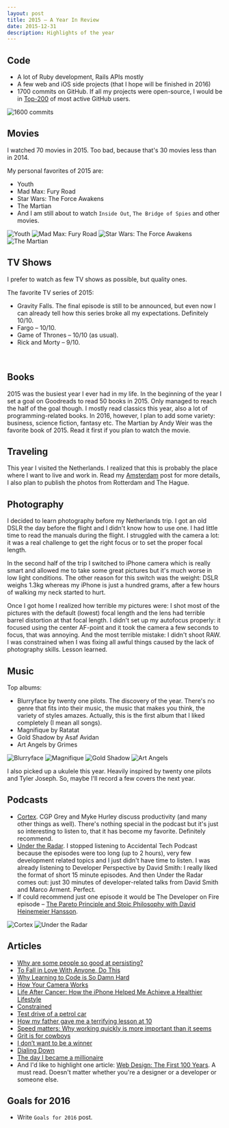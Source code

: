 ```yaml
---
layout: post
title: 2015 – A Year In Review
date: 2015-12-31
description: Highlights of the year
---
```


## Code
- A lot of Ruby development, Rails APIs mostly
- A few web and iOS side projects (that I hope will be finished in 2016)
- 1700 commits on GitHub. If all my projects were open-source, I would be in [Top-200](http://git.io/top) of most active GitHub users.

![1600 commits](/images/2015/a-year-in-review/a-year-of-contributions.png)

## Movies
I watched 70 movies in 2015. Too bad, because that's 30 movies less than in 2014.

My personal favorites of 2015 are:

- Youth
- Mad Max: Fury Road
- Star Wars: The Force Awakens
- The Martian
- And I am still about to watch `Inside Out`, `The Bridge of Spies` and other movies.

<p class="img-inline img-inline-sm">
  <img src="/images/2015/a-year-in-review/youth.jpg" alt="Youth">
  <img src="/images/2015/a-year-in-review/mad-max-fury-road.jpg" alt="Mad Max: Fury Road">
  <img src="/images/2015/a-year-in-review/star-wars-the-force-awakens.jpg" alt="Star Wars: The Force Awakens">
  <img src="/images/2015/a-year-in-review/the-martian.jpg" alt="The Martian">
</p>

## TV Shows
I prefer to watch as few TV shows as possible, but quality ones.

The favorite TV series of 2015:

- Gravity Falls. The final episode is still to be announced, but even now I can already tell how this series broke all my expectations. Definitely 10/10.
- Fargo – 10/10.
- Game of Thrones – 10/10 (as usual).
- Rick and Morty – 9/10.

<p class="img-inline img-inline-sm">
  <img src="/images/2015/a-year-in-review/gravity-falls.jpg" alt="">
  <img src="/images/2015/a-year-in-review/fargo.jpg" alt="">
  <img src="/images/2015/a-year-in-review/game-of-thrones.jpg" alt="">
  <img src="/images/2015/a-year-in-review/rick-and-morty.jpg" alt="">
</p>

## Books
2015 was the busiest year I ever had in my life. In the beginning of the year I set a goal on Goodreads to read 50 books in 2015. Only managed to reach the half of the goal though. I mostly read classics this year, also a lot of programming-related books. In 2016, however, I plan to add some variety: business, science fiction, fantasy etc. The Martian by Andy Weir was the favorite book of 2015. Read it first if you plan to watch the movie.

## Traveling
This year I visited the Netherlands. I realized that this is probably the place where I want to live and work in. Read my [Amsterdam](/photos/amsterdam) post for more details, I also plan to publish the photos from Rotterdam and The Hague.

## Photography
I decided to learn photography before my Netherlands trip. I got an old DSLR the day before the flight and I didn't know how to use one. I had little time to read the manuals during the flight. I struggled with the camera a lot: it was a real challenge to get the right focus or to set the proper focal length.

In the second half of the trip I switched to iPhone camera which is really smart and allowed me to take some great pictures but it's much worse in low light conditions. The other reason for this switch was the weight: DSLR weighs 1.3kg whereas my iPhone is just a hundred grams, after a few hours of walking my neck started to hurt.

Once I got home I realized how terrible my pictures were: I shot most of the pictures with the default (lowest) focal length and the lens had terrible barrel distortion at that focal length. I didn't set up my autofocus properly: it focused using the center AF-point and it took the camera a few seconds to focus, that was annoying. And the most terrible mistake: I didn't shoot RAW. I was constrained when I was fixing all awful things caused by the lack of photography skills. Lesson learned.

## Music
Top albums:

- Blurryface by twenty one pilots. The discovery of the year. There's no genre that fits into their music, the music that makes you think, the variety of styles amazes. Actually, this is the first album that I liked completely (I mean all songs).
- Magnifique by Ratatat
- Gold Shadow by Asaf Avidan
- Art Angels by Grimes

<p class="img-inline img-inline-md">
  <img src="/images/2015/a-year-in-review/blurryface.jpg" alt="Blurryface">
  <img src="/images/2015/a-year-in-review/magnifique.jpg" alt="Magnifique">
  <img src="/images/2015/a-year-in-review/gold-shadow.jpg" alt="Gold Shadow">
  <img src="/images/2015/a-year-in-review/art-angels.jpg" alt="Art Angels">
</p>

I also picked up a ukulele this year. Heavily inspired by twenty one pilots and Tyler Joseph. So, maybe I'll record a few covers the next year.

## Podcasts
- [Cortex](https://www.relay.fm/cortex). CGP Grey and Myke Hurley discuss productivity (and many other things as well). There's nothing special in the podcast but it's just so interesting to listen to, that it has become my favorite. Definitely recommend.
- [Under the Radar](https://www.relay.fm/radar). I stopped listening to Accidental Tech Podcast because the episodes were too long (up to 2 hours), very few development related topics and I just didn't have time to listen. I was already listening to Developer Perspective by David Smith: I really liked the format of short 15 minute episodes. And then Under the Radar comes out: just 30 minutes of developer-related talks from David Smith and Marco Arment. Perfect.
- If could recommend just one episode it would be The Developer on Fire episode – [The Pareto Principle and Stoic Philosophy with David Heinemeier Hansson](http://developeronfire.com/Podcast/Episodes/david-heinemeier-hansson-the-pareto-principle-and-stoic-philosophy).

<p class="img-inline img-inline-lg">
  <img src="/images/2015/a-year-in-review/cortex.jpg" alt="Cortex">
  <img src="/images/2015/a-year-in-review/under-the-radar.jpg" alt="Under the Radar">
</p>

## Articles
- [Why are some people so good at persisting?](https://signalvnoise.com/posts/3819-why-are-some-people-so-good-at-persisting)
- [To Fall in Love With Anyone, Do This](http://www.nytimes.com/2015/01/11/fashion/modern-love-to-fall-in-love-with-anyone-do-this.html?_r=1)
- [Why Learning to Code is So Damn Hard](http://www.vikingcodeschool.com/posts/why-learning-to-code-is-so-damn-hard)
- [How Your Camera Works](https://www.objc.io/issues/21-camera-and-photos/how-your-camera-works/)
- [Life After Cancer: How the iPhone Helped Me Achieve a Healthier Lifestyle](https://www.macstories.net/stories/life-after-cancer-how-the-iphone-helped-me-achieve-a-healthier-lifestyle/)
- [Constrained](https://signalvnoise.com/posts/3870-constrained)
- [Test drive of a petrol car](http://teslaclubsweden.se/test-drive-of-a-petrol-car/)
- [How my father gave me a terrifying lesson at 10](http://www.bbc.com/news/magazine-32961309)
- [Speed matters: Why working quickly is more important than it seems](http://jsomers.net/blog/speed-matters)
- [Grit is for cowboys](https://signalvnoise.com/posts/3924-grit-is-for-cowboys)
- [I don’t want to be a winner](https://signalvnoise.com/posts/3977-i-dont-want-to-be-a-winner)
- [Dialing Down](http://www.cgpgrey.com/blog/dialing-down)
- [The day I became a millionaire](https://m.signalvnoise.com/the-day-i-became-a-millionaire-55d7dc4d8293)
- And I'd like to highlight one article: [Web Design: The First 100 Years](http://idlewords.com/talks/web_design_first_100_years.htm). A must read. Doesn't matter whether you're a designer or a developer or someone else.

## Goals for 2016
- Write `Goals for 2016` post.
